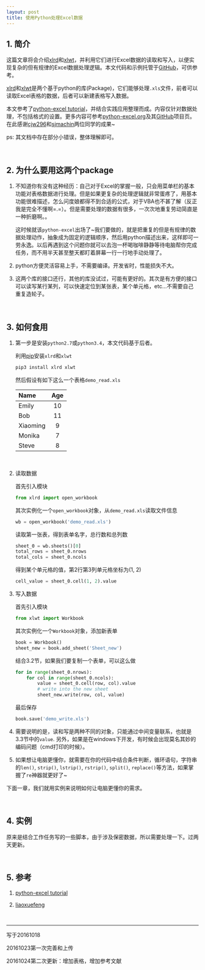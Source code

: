 ```yaml
---
layout: post
title: 使用Python处理Excel数据
---
```



##	1. 简介

这篇文章将会介绍[xlrd](https://github.com/python-excel/xlrd)和[xlwt](https://github.com/python-excel/xlwt)，并利用它们进行Excel数据的读取和写入，以便实现复杂的但有规律的Excel数据处理逻辑。本文代码和示例托管于[GitHub](https://github.com/jJayyyyyyy/python-excel__demo)，可供参考。

[xlrd](https://github.com/python-excel/xlrd)和[xlwt](https://github.com/python-excel/xlwt)是两个基于python的库(Package)，它们能够处理`.xls`文件，前者可以读取Excel表格的数据，后者可以新建表格写入数据。

本文参考了[python-excel tutorial](https://github.com/python-excel/tutorial)，并结合实践应用整理而成。内容仅针对数据处理，不包括格式的设置。更多内容可参考[python-excel.org](http://www.python-excel.org/)及其[GitHub](https://github.com/python-excel)项目页。在此感谢[cjw296](https://github.com/cjw296)和[sjmachin](https://github.com/sjmachin)两位同学的成果~

ps: 其文档中存在部分小错误，整体理解即可。

<br/>

##	2. 为什么要用这两个package

1.	不知道你有没有这种经历：自己对于Excel的掌握一般，只会用菜单栏的基本功能对表格数据进行处理。但是如果更复杂的处理逻辑就非常蛋疼了，用基本功能很难描述，怎么问度娘都得不到合适的公式，对于VBA也不甚了解（反正我是完全不懂啊=.=）。但是需要处理的数据有很多，一次次地重复劳动简直是一种折磨啊。。

	这时候就该`python-excel`出场了~我们要做的，就是把重复的但是有规律的数据处理动作，抽象成为固定的逻辑顺序，然后用python描述出来，这样即可一劳永逸。以后再遇到这个问题你就可以去泡一杯喝咖啡静静等待电脑帮你完成任务，而不用半天甚至整天都盯着屏幕一行一行地手动处理了。

2.	python方便灵活容易上手，不需要编译。开发省时，性能损失不大。
	
3.	这两个库的接口还行，其他的库没试过，可能有更好的。其次是有方便的接口可以读写某行某列，可以快速定位到某张表，某个单元格，etc...不需要自己重复造轮子。

<br/>

##	3. 如何食用

1.	第一步是安装`python2.7`或`python3.4`，本文代码基于后者。

	利用[pip](https://pypi.python.org/pypi/pip)安装`xlrd`和`xlwt`
	
	```bash
	pip3 install xlrd xlwt
	```
	
	然后假设有如下这么一个表格`demo_read.xls`

	| Name | Age |
	:--- |:---:|
	Emily | 10 |
	Bob | 11 |
	Xiaoming | 9 |
	Monika | 7 |
	Steve | 8 |
	
	<br/>

2.	读取数据

	首先引入模块

	```python
	from xlrd import open_workbook
	```

	其次实例化一个`open_workbook`对象，从`demo_read.xls`读取文件信息

	```python
	wb = open_workbook('demo_read.xls')
	```

	读取第一张表，得到表单名字，总行数和总列数

	```python
	sheet_0 = wb.sheets()[0]
	total_rows = sheet_0.nrows
	total_cols = sheet_0.ncols
	```

	得到某个单元格的值，第2行第3列单元格坐标为(1, 2)

	```python
	cell_value = sheet_0.cell(1, 2).value
	```

3.	写入数据

	首先引入模块

	```python
	from xlwt import Workbook
	```

	其次实例化一个`Workbook`对象，添加新表单

	```python
	book = Workbook()
	sheet_new = book.add_sheet('Sheet_new')
	```

	结合3.2节，如果我们要复制一个表单，可以这么做

	```python
	for in range(sheet_0.nrows):
		for col in range(sheet_0.ncols):
			value = sheet_0.cell(row, col).value
			# write into the new sheet
			sheet_new.write(row, col, value)
	```

	最后保存

	```python
	book.save('demo_write.xls')
	```

4.	需要说明的是，读和写是两种不同的对象，只能通过中间变量联系，也就是3.3节中的`value`. 另外，如果是在windows下开发，有时候会出现莫名其妙的编码问题（cmd打印的时候）。

5.	如果想让电脑更懂你，就需要在你的代码中结合条件判断，循环语句，字符串的`len()`, `strip()`, `lstrip()`, `rstrip()`, `split()`, `replace()`等方法，如果掌握了`re`神器就更好了~

下面一章，我们就用实例来说明如何让电脑更懂你的需求。

<br/>

##	4. 实例

原来是结合工作任务写的一些脚本，由于涉及保密数据，所以需要处理一下。过两天更新。

<br/>

##	5. 参考

1.	[python-excel tutorial](https://github.com/python-excel/tutorial)

2.	[liaoxuefeng](http://www.liaoxuefeng.com)

<br/>

---

写于20161018

20161023第一次完善和上传

20161024第二次更新：增加表格，增加参考文献



